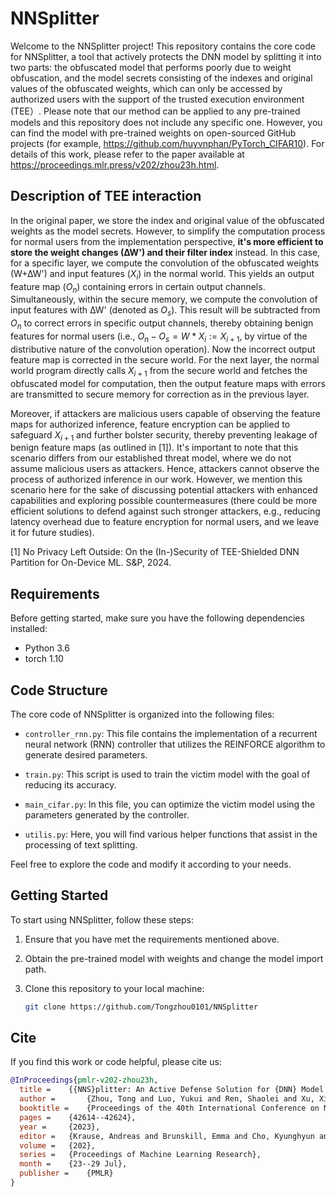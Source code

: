 # NNSplitter 

Welcome to the NNSplitter project! This repository contains the core code for NNSplitter, a tool that actively protects the DNN model by splitting it into two parts: the obfuscated model that performs poorly due to weight obfuscation, and the model secrets consisting of the indexes and original values of the obfuscated weights, which can only be accessed by authorized users with the support of the trusted execution environment (TEE）. Please note that our method can be applied to any pre-trained models and this repository does not include any specific one. However, you can find the model with pre-trained weights on open-sourced GitHub projects (for example, https://github.com/huyvnphan/PyTorch_CIFAR10). For details of this work, please refer to the paper available at https://proceedings.mlr.press/v202/zhou23h.html.

## Description of TEE interaction

In the original paper, we store the index and original value of the obfuscated weights as the model secrets. However, to simplify the computation process for normal users from the implementation perspective,  **it's more efficient to store the weight changes (∆W') and their filter index** instead. In this case, for a specific layer, we compute the convolution of the obfuscated weights (W+∆W') and input features ($X_i$) in the normal world. This yields an output feature map ($O_n$) containing errors in certain output channels. Simultaneously, within the secure memory, we compute the convolution of input features with ∆W' (denoted as $O_s$). This result will be subtracted from $O_n$ to correct errors in specific output channels, thereby obtaining benign features for normal users (i.e., $O_n - O_s = W * X_i := X_{i+1}$, by virtue of the distributive nature of the convolution operation).  Now the incorrect output feature map is corrected in the secure world. For the next layer, the normal world program directly calls $X_{i+1}$ from the secure world and fetches the obfuscated model for computation, then the output feature maps with errors are transmitted to secure memory for correction as in the previous layer. 

Moreover, if attackers are malicious users capable of observing the feature maps for authorized inference, feature encryption can be applied to safeguard $X_{i+1}$ and further bolster security, thereby preventing leakage of benign feature maps (as outlined in [1]). It's important to note that this scenario differs from our established threat model, where we do not assume malicious users as attackers. Hence, attackers cannot observe the process of authorized inference in our work. However, we mention this scenario here for the sake of discussing potential attackers with enhanced capabilities and exploring possible countermeasures (there could be more efficient solutions to defend against such stronger attackers, e.g., reducing latency overhead due to feature encryption for normal users, and we leave it for future studies).

[1] No Privacy Left Outside: On the (In-)Security of TEE-Shielded DNN Partition for On-Device ML. S&P, 2024.

## Requirements

Before getting started, make sure you have the following dependencies installed:

- Python 3.6
- torch 1.10

## Code Structure

The core code of NNSplitter is organized into the following files:

- `controller_rnn.py`: This file contains the implementation of a recurrent neural network (RNN) controller that utilizes the REINFORCE algorithm to generate desired parameters.

- `train.py`: This script is used to train the victim model with the goal of reducing its accuracy.

- `main_cifar.py`: In this file, you can optimize the victim model using the parameters generated by the controller.

- `utilis.py`: Here, you will find various helper functions that assist in the processing of text splitting.

Feel free to explore the code and modify it according to your needs.

## Getting Started

To start using NNSplitter, follow these steps:

1. Ensure that you have met the requirements mentioned above.

2. Obtain the pre-trained model with weights and change the model import path.

3. Clone this repository to your local machine:

   ```bash
   git clone https://github.com/Tongzhou0101/NNSplitter

## Cite

If you find this work or code helpful, please cite us:

```bibtex
@InProceedings{pmlr-v202-zhou23h,
  title = 	 {{NNS}plitter: An Active Defense Solution for {DNN} Model via Automated Weight Obfuscation},
  author =       {Zhou, Tong and Luo, Yukui and Ren, Shaolei and Xu, Xiaolin},
  booktitle = 	 {Proceedings of the 40th International Conference on Machine Learning},
  pages = 	 {42614--42624},
  year = 	 {2023},
  editor = 	 {Krause, Andreas and Brunskill, Emma and Cho, Kyunghyun and Engelhardt, Barbara and Sabato, Sivan and Scarlett, Jonathan},
  volume = 	 {202},
  series = 	 {Proceedings of Machine Learning Research},
  month = 	 {23--29 Jul},
  publisher =    {PMLR}
}
```
